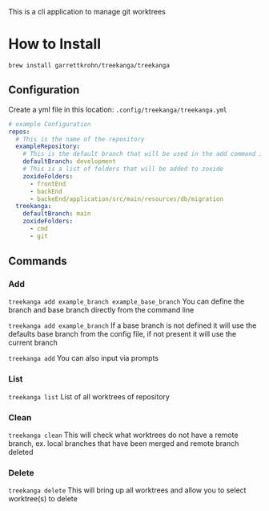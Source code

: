 This is a cli application to manage git worktrees

# How to Install

`brew install garrettkrohn/treekanga/treekanga`

## Configuration

Create a yml file in this location:
`.config/treekanga/treekanga.yml`

```yaml
# example Configuration
repos:
  # This is the name of the repository
  exampleRepository:
    # This is the default branch that will be used in the add command if a baseBranch is not defined
    defaultBranch: development
    # This is a list of folders that will be added to zoxide
    zoxideFolders:
      - frontEnd
      - backEnd
      - backeEnd/application/src/main/resources/db/migration
  treekanga:
    defaultBranch: main
    zoxideFolders:
      - cmd
      - git
```

## Commands

### Add

`treekanga add example_branch example_base_branch`
You can define the branch and base branch directly from the command line

`treekanga add example_branch`
If a base branch is not defined it will use the defaults base branch from the
config file, if not present it will use the current branch

`treekanga add`
You can also input via prompts

### List

`treekanga list`
List of all worktrees of repository

### Clean

`treekanga clean`
This will check what worktrees do not have a remote branch, ex. local
branches that have been merged and remote branch deleted

### Delete

`treekanga delete`
This will bring up all worktrees and allow you to select worktree(s)
to delete
